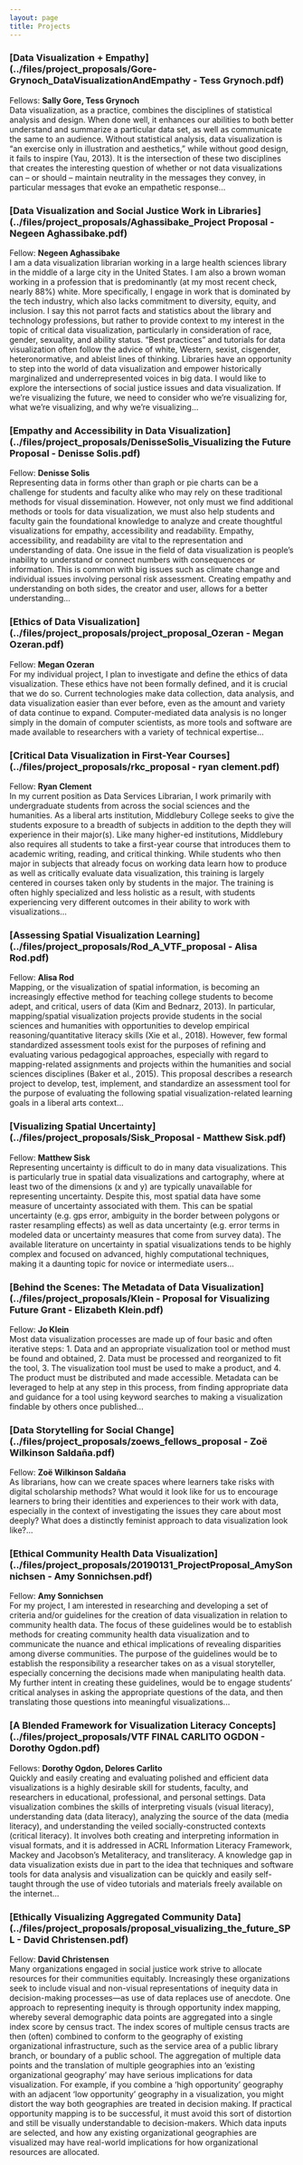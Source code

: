 ```yaml
---
layout: page
title: Projects
---
```


### [Data Visualization + Empathy](../files/project_proposals/Gore-Grynoch_DataVisualizationAndEmpathy - Tess Grynoch.pdf)
Fellows: **Sally Gore, Tess Grynoch**    
Data visualization, as a practice, combines the disciplines of statistical analysis and design. When done well, it enhances our abilities to both better understand and summarize a particular data set, as well as communicate the same to an audience. Without statistical analysis, data visualization is “an exercise only in illustration and aesthetics,” while without good design, it fails to inspire (Yau, 2013). It is the intersection of these two disciplines that creates the interesting question of whether or not data visualizations can – or should – maintain neutrality in the messages they convey, in particular messages that evoke an empathetic response...

### [Data Visualization and Social Justice Work in Libraries](../files/project_proposals/Aghassibake_Project Proposal - Negeen Aghassibake.pdf)
Fellow: **Negeen Aghassibake**    
I am a data visualization librarian working in a large health sciences library in the middle of a large city in the United States. I am also a brown woman working in a profession that is predominantly (at my most recent check, nearly 88%) white. More specifically, I engage in work that is dominated by the tech industry, which also lacks commitment to diversity, equity, and inclusion. I say this not parrot facts and statistics about the library and technology professions, but rather to provide context to my interest in the topic of critical data visualization, particularly in consideration of race, gender, sexuality, and ability status. “Best practices” and tutorials for data visualization often follow the advice of white, Western, sexist, cisgender, heteronormative, and ableist lines of thinking. Libraries have an opportunity to step into the world of data visualization and empower historically marginalized and underrepresented voices in big data. I would like to explore the intersections of social justice issues and data visualization. If we’re visualizing the future, we need to consider who we’re visualizing for, what we’re visualizing, and why we’re visualizing...

### [Empathy and Accessibility in Data Visualization](../files/project_proposals/DenisseSolis_Visualizing the Future Proposal - Denisse Solis.pdf)
Fellow: **Denisse Solis**    
Representing data in forms other than graph or pie charts can be a challenge for students and faculty alike who may rely on these traditional methods for visual dissemination. However, not only must we find additional methods or tools for data visualization, we must also help students and faculty gain the foundational knowledge to analyze and create thoughtful visualizations for empathy, accessibility and readability. Empathy, accessibility, and readability are vital to the representation and understanding of data. One issue in the field of data visualization is people’s inability to understand or connect numbers with consequences or information. This is common with big issues such as climate change and individual issues involving personal risk assessment. Creating empathy and understanding on both sides, the creator and user, allows for a better understanding...

### [Ethics of Data Visualization](../files/project_proposals/project_proposal_Ozeran - Megan Ozeran.pdf)
Fellow: **Megan Ozeran**    
For my individual project, I plan to investigate and define the ethics of data visualization. These ethics have not been formally defined, and it is crucial that we do so. Current technologies make data collection, data analysis, and data visualization easier than ever before, even as the amount and variety of data continue to expand. Computer-mediated data analysis is no longer simply in the domain of computer scientists, as more tools and software are made available to researchers with a variety of technical expertise...

### [Critical Data Visualization in First-Year Courses](../files/project_proposals/rkc_proposal - ryan clement.pdf)
Fellow: **Ryan Clement**    
In my current position as Data Services Librarian, I work primarily with undergraduate students from across the social sciences and the humanities. As a liberal arts institution, Middlebury College seeks to give the students exposure to a breadth of subjects in addition to the depth they will experience in their major(s). Like many higher-ed institutions, Middlebury also requires all students to take a first-year course that introduces them to academic writing, reading, and critical thinking. While students who then major in subjects that already focus on working data learn how to produce as well as critically evaluate data visualization, this training is largely centered in courses taken only by students in the major. The training is often highly specialized and less holistic as a result, with students experiencing very different outcomes in their ability to work with visualizations...

### [Assessing Spatial Visualization Learning](../files/project_proposals/Rod_A_VTF_proposal - Alisa Rod.pdf)
Fellow: **Alisa Rod**    
Mapping, or the visualization of spatial information, is becoming an increasingly effective method for teaching college students to become adept, and critical, users of data (Kim and Bednarz, 2013). In particular, mapping/spatial visualization projects provide students in the social sciences and humanities with opportunities to develop empirical reasoning/quantitative literacy skills (Xie et al., 2018). However, few formal standardized assessment tools exist for the purposes of refining and evaluating various pedagogical approaches, especially with regard to mapping-related assignments and projects within the humanities and social sciences disciplines (Baker et al., 2015). This proposal describes a research project to develop, test, implement, and standardize an assessment tool for the purpose of evaluating the following spatial visualization-related learning goals in a liberal arts context...

### [Visualizing Spatial Uncertainty](../files/project_proposals/Sisk_Proposal - Matthew Sisk.pdf)
Fellow: **Matthew Sisk**    
Representing uncertainty is difficult to do in many data visualizations. This is particularly true in spatial data visualizations and cartography, where at least two of the dimensions (x and y) are typically unavailable for representing uncertainty. Despite this, most spatial data have some measure of uncertainty associated with them. This can be spatial uncertainty (e.g. gps error, ambiguity in the border between polygons or raster resampling effects) as well as data uncertainty (e.g. error terms in modeled data or uncertainty measures that come from survey data). The available literature on uncertainty in spatial visualizations tends to be highly complex and focused on advanced, highly computational techniques, making it a daunting topic for novice or intermediate users...

### [Behind the Scenes: The Metadata of Data Visualization](../files/project_proposals/Klein - Proposal for Visualizing Future Grant - Elizabeth Klein.pdf)
Fellow: **Jo Klein**    
Most data visualization processes are made up of four basic and often iterative steps: 1. Data and an appropriate visualization tool or method must be found and obtained, 2. Data must be processed and reorganized to fit the tool, 3. The visualization tool must be used to make a product, and 4. The product must be distributed and made accessible. Metadata can be leveraged to help at any step in this process, from finding appropriate data and guidance for a tool using keyword searches to making a visualization findable by others once published...

### [Data Storytelling for Social Change](../files/project_proposals/zoews_fellows_proposal - Zoë Wilkinson Saldaña.pdf)
Fellow: **Zoë Wilkinson Saldaña**    
As librarians, how can we create spaces where learners take risks with digital scholarship methods? What would it look like for us to encourage learners to bring their identities and experiences to their work with data, especially in the context of investigating the issues they care about most deeply? What does a distinctly feminist approach to data visualization look like?...

### [Ethical Community Health Data Visualization](../files/project_proposals/20190131_ProjectProposal_AmySonnichsen - Amy Sonnichsen.pdf)
Fellow: **Amy Sonnichsen**    
For my project, I am interested in researching and developing a set of criteria and/or guidelines for the creation of data visualization in relation to community health data. The focus of these guidelines would be to establish methods for creating community health data visualization and to communicate the nuance and ethical implications of revealing disparities among diverse communities. The purpose of the guidelines would be to establish the responsibility a researcher takes on as a visual storyteller, especially concerning the decisions made when manipulating health data. My further intent in creating these guidelines, would be to engage students’ critical analyses in asking the appropriate questions of the data, and then translating those questions into meaningful visualizations...

### [A Blended Framework for Visualization Literacy Concepts](../files/project_proposals/VTF FINAL CARLITO OGDON - Dorothy Ogdon.pdf)
Fellows: **Dorothy Ogdon, Delores Carlito**    
Quickly and easily creating and evaluating polished and efficient data visualizations is a highly desirable skill for students, faculty, and researchers in educational, professional, and personal settings. Data visualization combines the skills of interpreting visuals (visual literacy), understanding data (data literacy), analyzing the source of the data (media literacy), and understanding the veiled socially-constructed contexts (critical literacy). It involves both creating and interpreting information in visual formats, and it is addressed in ACRL Information Literacy Framework, Mackey and Jacobson’s Metaliteracy, and transliteracy. A knowledge gap in data visualization exists due in part to the idea that techniques and software tools for data analysis and visualization can be quickly and easily self-taught through the use of video tutorials and materials freely available on the internet...

### [Ethically Visualizing Aggregated Community Data](../files/project_proposals/proposal_visualizing_the_future_SPL - David Christensen.pdf)
Fellow: **David Christensen**    
Many organizations engaged in social justice work strive to allocate resources for their communities equitably. Increasingly these organizations seek to include visual and non-visual representations of inequity data in decision-making processes—as use of data replaces use of anecdote. One approach to representing inequity is through opportunity index mapping, whereby several demographic data points are aggregated into a single index score by census tract. The index scores of multiple census tracts are then (often) combined to conform to the geography of existing organizational infrastructure, such as the service area of a public library branch, or boundary of a public school. The aggregation of multiple data points and the translation of multiple geographies into an ‘existing organizational geography’ may have serious implications for data visualization. For example, if you combine a ‘high opportunity’ geography with an adjacent ‘low opportunity’ geography in a visualization, you might distort the way both geographies are treated in decision making. If practical opportunity mapping is to be successful, it must avoid this sort of distortion and still be visually understandable to decision-makers. Which data inputs are selected, and how any existing organizational geographies are visualized may have real-world implications for how organizational resources are allocated.

